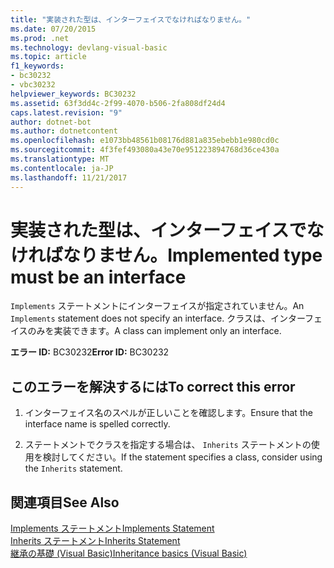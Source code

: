 ```yaml
---
title: "実装された型は、インターフェイスでなければなりません。"
ms.date: 07/20/2015
ms.prod: .net
ms.technology: devlang-visual-basic
ms.topic: article
f1_keywords:
- bc30232
- vbc30232
helpviewer_keywords: BC30232
ms.assetid: 63f3dd4c-2f99-4070-b506-2fa808df24d4
caps.latest.revision: "9"
author: dotnet-bot
ms.author: dotnetcontent
ms.openlocfilehash: e1073bb48561b08176d881a835ebebb1e980cd0c
ms.sourcegitcommit: 4f3fef493080a43e70e951223894768d36ce430a
ms.translationtype: MT
ms.contentlocale: ja-JP
ms.lasthandoff: 11/21/2017
---
```

# <a name="implemented-type-must-be-an-interface"></a><span data-ttu-id="53a68-102">実装された型は、インターフェイスでなければなりません。</span><span class="sxs-lookup"><span data-stu-id="53a68-102">Implemented type must be an interface</span></span>
<span data-ttu-id="53a68-103">`Implements` ステートメントにインターフェイスが指定されていません。</span><span class="sxs-lookup"><span data-stu-id="53a68-103">An `Implements` statement does not specify an interface.</span></span> <span data-ttu-id="53a68-104">クラスは、インターフェイスのみを実装できます。</span><span class="sxs-lookup"><span data-stu-id="53a68-104">A class can implement only an interface.</span></span>  
  
 <span data-ttu-id="53a68-105">**エラー ID:** BC30232</span><span class="sxs-lookup"><span data-stu-id="53a68-105">**Error ID:** BC30232</span></span>  
  
## <a name="to-correct-this-error"></a><span data-ttu-id="53a68-106">このエラーを解決するには</span><span class="sxs-lookup"><span data-stu-id="53a68-106">To correct this error</span></span>  
  
1.  <span data-ttu-id="53a68-107">インターフェイス名のスペルが正しいことを確認します。</span><span class="sxs-lookup"><span data-stu-id="53a68-107">Ensure that the interface name is spelled correctly.</span></span>  
  
2.  <span data-ttu-id="53a68-108">ステートメントでクラスを指定する場合は、 `Inherits` ステートメントの使用を検討してください。</span><span class="sxs-lookup"><span data-stu-id="53a68-108">If the statement specifies a class, consider using the `Inherits` statement.</span></span>  
  
## <a name="see-also"></a><span data-ttu-id="53a68-109">関連項目</span><span class="sxs-lookup"><span data-stu-id="53a68-109">See Also</span></span>  
 [<span data-ttu-id="53a68-110">Implements ステートメント</span><span class="sxs-lookup"><span data-stu-id="53a68-110">Implements Statement</span></span>](../../visual-basic/language-reference/statements/implements-statement.md)  
 [<span data-ttu-id="53a68-111">Inherits ステートメント</span><span class="sxs-lookup"><span data-stu-id="53a68-111">Inherits Statement</span></span>](../../visual-basic/language-reference/statements/inherits-statement.md)  
 [<span data-ttu-id="53a68-112">継承の基礎 (Visual Basic)</span><span class="sxs-lookup"><span data-stu-id="53a68-112">Inheritance basics (Visual Basic)</span></span>](~/docs/visual-basic/programming-guide/language-features/objects-and-classes/inheritance-basics.md)
